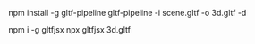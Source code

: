 npm install -g gltf-pipeline
gltf-pipeline -i scene.gltf -o 3d.gltf -d

npm i -g gltfjsx
npx gltfjsx 3d.gltf

